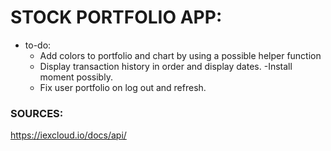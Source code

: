 # STOCK PORTFOLIO APP:

- to-do:
  - Add colors to portfolio and chart by using a possible helper function
  - Display transaction history in order and display dates. 
    -Install moment possibly. 
  - Fix user portfolio on log out and refresh.

### SOURCES:
https://iexcloud.io/docs/api/